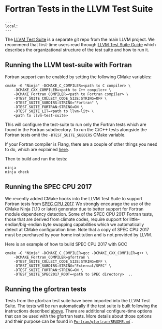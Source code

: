 # Fortran Tests in the LLVM Test Suite

```{contents}
---
local:
---
```

The [LLVM Test Suite](https://github.com/llvm/llvm-test-suite) is a
separate git repo from the main LLVM project. We recommend that
first-time users read through [LLVM Test Suite
Guide](https://llvm.org/docs/TestSuiteGuide.html) which describes the
organizational structure of the test suite and how to run it.

## Running the LLVM test-suite with Fortran

Fortran support can be enabled by setting the following CMake variables:
```
cmake -G "Ninja" -DCMAKE_C_COMPILER=<path to C compiler> \
    -DCMAKE_CXX_COMPILER=<path to C++ compiler> \
    -DCMAKE_Fortran_COMPILER=<path to Fortran compiler> \
    -DTEST_SUITE_COLLECT_CODE_SIZE:STRING=OFF \
    -DTEST_SUITE_SUBDIRS:STRING="Fortran" \
    -DTEST_SUITE_FORTRAN:STRING=ON \
    -DTEST_SUITE_LIT=<path to llvm-lit> \
    <path to llvm-test-suite>
```

This will configure the test-suite to run only the Fortran tests which
are found in the Fortran subdirectory. To run the C/C++ tests
alongside the Fortran tests omit the `-DTEST_SUITE_SUBDIRS` CMake
variable.

If your Fortran compiler is Flang, there are a couple of other things you need
to do, which are explained
[here](https://github.com/llvm/llvm-test-suite/blob/main/Fortran/gfortran/README.md#usage).

Then to build and run the tests:
```
ninja
ninja check
```

## Running the SPEC CPU 2017

We recently added CMake hooks into the LLVM Test Suite to support
Fortran tests from [SPEC CPU 2017](https://www.spec.org/cpu2017/). We
strongly encourage the use of the CMake Ninja (1.10 or later) generator
due to better support for Fortran module dependency detection. Some of
the SPEC CPU 2017 Fortran tests, those that are derived from climate
codes, require support for little-endian/big-endian byte swapping
capabilities which we automatically detect at CMake configuration
time.  Note that a copy of SPEC CPU 2017 must be purchased by your
home institution and is not provided by LLVM.


Here is an example of how to build SPEC CPU 2017 with GCC

```
cmake -G "Ninja" -DCMAKE_C_COMPILER=gcc -DCMAKE_CXX_COMPILER=g++ \
    -DCMAKE_Fortran_COMPILER=gfortran \
    -DTEST_SUITE_COLLECT_CODE_SIZE:STRING=OFF \
    -DTEST_SUITE_SUBDIRS:STRING="External/SPEC" \
    -DTEST_SUITE_FORTRAN:STRING=ON \
    -DTEST_SUITE_SPEC2017_ROOT=<path to SPEC directory>  ..
```

## Running the gfortran tests

Tests from the gfortran test suite have been imported into the LLVM Test Suite.
The tests will be run automatically if the test suite is built following the
instructions described [above](#running-the-llvm-test-suite-with-fortran).
There are additional configure-time options that can be used with the gfortran 
tests. More details about those options and their purpose can be found in 
[`Fortran/gfortran/README.md`](https://github.com/llvm/llvm-test-suite/tree/main/Fortran/gfortran/README.md)`.
